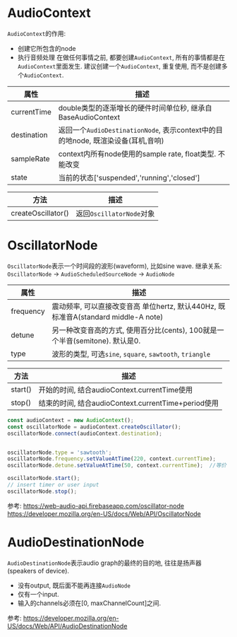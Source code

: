 # AudioContext

`AudioContext`的作用:
- 创建它所包含的node
- 执行音频处理
在做任何事情之前, 都要创建`AudioContext`, 所有的事情都是在`AudioContext`里面发生. 建议创建一个`AudioContext`, 重复使用, 而不是创建多个`AudioContext`.



属性|描述
--|--
currentTime|double类型的逐渐增长的硬件时间单位秒, 继承自BaseAudioContext
destination|返回一个`AudioDestinationNode`, 表示context中的目的地node, 既渲染设备(耳机,音响)
sampleRate|context内所有node使用的sample rate, float类型. 不能改变
state|当前的状态['suspended','running','closed']


方法|描述
--|--
createOscillator()|返回`OscillatorNode`对象



# OscillatorNode
`OscillatorNode`表示一个时间段的波形(waveform), 比如sine wave. 继承关系:
`OscillatorNode` -> `AudioScheduledSourceNode` -> `AudioNode`

属性|描述
--|--
frequency|震动频率, 可以直接改变音高 单位hertz, 默认440Hz, 既标准音A(standard middle-A note)
detune|另一种改变音高的方式, 使用百分比(cents), 100就是一个半音(semitone). 默认是0.
type|波形的类型, 可选`sine`, `square`, `sawtooth`, `triangle`


方法|描述
--|--
start()|开始的时间, 结合audioContext.currentTime使用
stop()|结束的时间, 结合audioContext.currentTime+period使用


```js
const audioContext = new AudioContext();
const oscillatorNode = audioContext.createOscillator();
oscillatorNode.connect(audioContext.destination);


oscillatorNode.type = 'sawtooth';
oscillatorNode.frequency.setValueAtTime(220, context.currentTime);
oscillatorNode.detune.setValueAtTime(50, context.currentTime);  //等价 oscillator.detune.value = pitch * 100

oscillatorNode.start();
// insert timer or user input
oscillatorNode.stop();


```


参考:
https://web-audio-api.firebaseapp.com/oscillator-node
https://developer.mozilla.org/en-US/docs/Web/API/OscillatorNode 





# AudioDestinationNode
`AudioDestinationNode`表示audio graph的最终的目的地, 往往是扬声器(speakers of device).
- 没有output, 既后面不能再连接`AudioNode`
- 仅有一个input.
- 输入的channels必须在[0, maxChannelCount]之间.

参考:
https://developer.mozilla.org/en-US/docs/Web/API/AudioDestinationNode